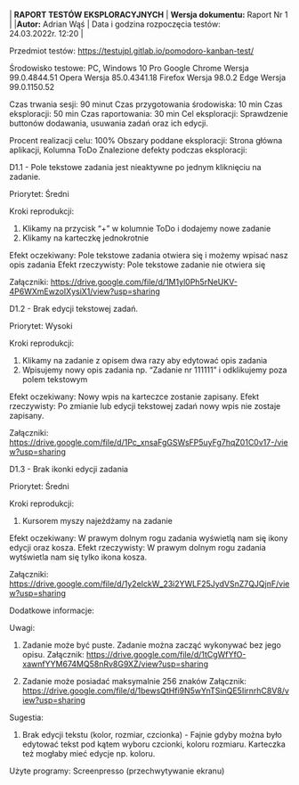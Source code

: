 | **RAPORT TESTÓW EKSPLORACYJNYCH** | **Wersja dokumentu:** Raport Nr 1 |
|**Autor:** Adrian Wąś | Data i godzina rozpoczęcia testów: <br/> 24.03.2022r. 12:20 |


Przedmiot testów: https://testujpl.gitlab.io/pomodoro-kanban-test/

Środowisko testowe: 
PC, Windows 10 Pro
Google Chrome     Wersja 99.0.4844.51
Opera                    Wersja 85.0.4341.18
Firefox                   Wersja 98.0.2
Edge                     Wersja 99.0.1150.52


Czas trwania sesji: 90 minut
Czas przygotowania środowiska: 
10 min
Czas eksploracji:
50 min
Czas raportowania:
30 min
Cel eksploracji: Sprawdzenie buttonów dodawania, usuwania zadań oraz ich edycji. 


Procent realizacji celu: 100%
Obszary poddane eksploracji: Strona główna aplikacji, Kolumna ToDo
Znalezione defekty podczas eksploracji:

D1.1 - Pole tekstowe zadania jest nieaktywne po jednym kliknięciu na zadanie.

Priorytet: Średni

Kroki reprodukcji:
1. Klikamy na przycisk “+” w kolumnie ToDo i dodajemy nowe zadanie
2. Klikamy na karteczkę jednokrotnie

Efekt oczekiwany: Pole tekstowe zadania otwiera się i możemy wpisać nasz opis zadania
Efekt rzeczywisty: Pole tekstowe zadanie nie otwiera się 

Załączniki:
https://drive.google.com/file/d/1M1yl0Ph5rNeUKV-4P6WXmEwzoIXysiX1/view?usp=sharing



D1.2 - Brak edycji tekstowej zadań.

Priorytet: Wysoki

Kroki reprodukcji:
1. Klikamy na zadanie z opisem dwa razy aby edytować opis zadania
2. Wpisujemy nowy opis zadania np. “Zadanie nr 111111” i odklikujemy poza polem tekstowym

Efekt oczekiwany: Nowy wpis na karteczce zostanie zapisany. 
Efekt rzeczywisty: Po zmianie lub edycji tekstowej zadań nowy wpis nie zostaje zapisany.

Załączniki:
https://drive.google.com/file/d/1Pc_xnsaFgGSWsFP5uyFg7hqZ01C0v17-/view?usp=sharing




D1.3 - Brak ikonki edycji zadania

Priorytet: Średni

Kroki reprodukcji:
1. Kursorem myszy najeżdżamy na zadanie

Efekt oczekiwany: W prawym dolnym rogu zadania wyświetlą nam się ikony edycji oraz kosza.
Efekt rzeczywisty: W prawym dolnym rogu zadania wytświetla nam się tylko ikona kosza.

Załączniki: 
https://drive.google.com/file/d/1y2eIckW_23i2YWLF25JydVSnZ7QJQjnF/view?usp=sharing









Dodatkowe informacje:

Uwagi:
1. Zadanie może być puste. Zadanie można zacząć wykonywać bez jego opisu.
Załącznik: https://drive.google.com/file/d/1tCgWfYfO-xawnfYYM674MQ58nRv8G9XZ/view?usp=sharing

2. Zadanie może posiadać maksymalnie 256 znaków
Załącznik: https://drive.google.com/file/d/1bewsQtHfi9N5wYnTSinQE5IirnrhC8V8/view?usp=sharing

Sugestia:
1. Brak edycji tekstu (kolor, rozmiar, czcionka) - Fajnie gdyby można było edytować tekst pod kątem wyboru czcionki, koloru rozmiaru. Karteczka też mogłaby mieć edycje np. koloru.


Użyte programy: 
Screenpresso (przechwytywanie ekranu)

